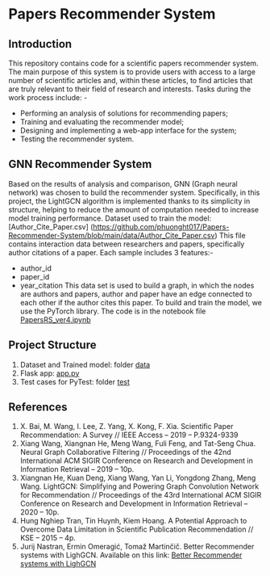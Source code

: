 # Papers Recommender System
## Introduction
This repository contains code for a scientific papers recommender system. The main purpose of this system is to provide users with access to a large number of scientific articles and, within these articles, to find articles that are truly relevant to their field of research and interests. 
Tasks during the work process include: -
* Performing an analysis of solutions for recommending papers;
* Training and evaluating the recommender model;
* Designing and implementing a web-app interface for the system;
* Testing the recommender system.
## GNN Recommender System
Based on the results of analysis and comparison, GNN (Graph neural network) was chosen to build the recommender system. Specifically, in this project, the LightGCN algorithm is implemented thanks to its simplicity in structure, helping to reduce the amount of computation needed to increase model training performance.
Dataset used to train the model: [Author_Cite_Paper.csv] (https://github.com/phuonght017/Papers-Recommender-System/blob/main/data/Author_Cite_Paper.csv)
This file contains interaction data between researchers and papers, specifically author citations of a paper. Each sample includes 3 features:-
* author_id
* paper_id
* year_citation
This data set is used to build a graph, in which the nodes are authors and papers, author and paper have an edge connected to each other if the author cites this paper.
To build and train the model, we use the PyTorch library. The code is in the notebook file [PapersRS_ver4.ipynb](https://github.com/phuonght017/Papers-Recommender-System/blob/main/data/train_model_code/PapersRS_ver4.ipynb)
## Project Structure
1. Dataset and Trained model: folder [data](https://github.com/phuonght017/Papers-Recommender-System/tree/main/data)
2. Flask app: [app.py](https://github.com/phuonght017/Papers-Recommender-System/blob/main/app.py)
3. Test cases for PyTest: folder [test](https://github.com/phuonght017/Papers-Recommender-System/tree/main/test)
## References
1. X. Bai, M. Wang, I. Lee, Z. Yang, X. Kong, F. Xia. Scientific Paper Recommendation: A Survey // IEEE Access – 2019 – P.9324-9339
2. Xiang Wang, Xiangnan He, Meng Wang, Fuli Feng, and Tat-Seng Chua. Neural Graph Collaborative Filtering // Proceedings of the 42nd International ACM SIGIR Conference on Research and Development in Information Retrieval – 2019 – 10p.
3. Xiangnan He, Kuan Deng, Xiang Wang, Yan Li, Yongdong Zhang, Meng Wang. LightGCN: Simplifying and Powering Graph Convolution Network for Recommendation // Proceedings of the 43rd International ACM SIGIR Conference on Research and Development in Information Retrieval – 2020 – 10p.
4. Hung Nghiep Tran, Tin Huynh, Kiem Hoang. A Potential Approach to Overcome Data Limitation in Scientific Publication Recommendation // KSE – 2015 – 4p. 
5. Jurij Nastran, Ermin Omeragić, Tomaž Martinčič. Better Recommender systems with LighGCN. Available on this link: [Better Recommender systems with LighGCN](https://medium.com/@jn2279/better-recommender-systems-with-lightgcn-a0e764af14f9)
